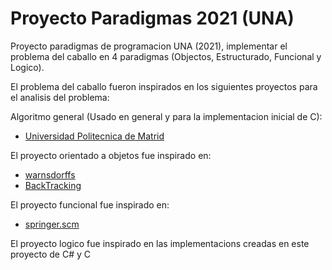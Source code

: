 # Proyecto Paradigmas 2021 (UNA)

Proyecto paradigmas de programacion UNA (2021), implementar el problema del caballo en 4 paradigmas (Objectos, Estructurado, Funcional y Logico).

El problema del caballo fueron inspirados en los siguientes proyectos para el analisis del problema:

Algoritmo general (Usado en general y para la implementacion inicial de C):

- [Universidad Politecnica de Matrid](https://www.etsisi.upm.es/sites/default/files/asigs/arquitecturas_avanzadas/practicas/MPI/caballo.pdf)

El proyecto orientado a objetos fue inspirado en:

- [warnsdorffs](www.geeksforgeeks.org/warnsdorffs-algorithm-knights-tour-problem/)
- [BackTracking](github.com/carlitosmarin/Backtracking-Caballo-Ajedrez)

El proyecto funcional fue inspirado en:

- [springer.scm](https://gist.github.com/hoehrmann/5750907)

El proyecto logico fue inspirado en las implementacions creadas en este proyecto de C# y C

